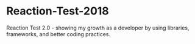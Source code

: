 # Reaction-Test-2018
Reaction Test 2.0 - showing my growth as a developer by using libraries, frameworks, and better coding practices.
